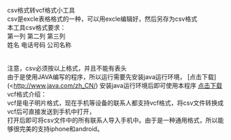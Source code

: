 csv格式转vcf格式小工具<br>
csv是excle表格格式的一种，可以用excle编辑好，然后另存为csv格式<br>
本工具csv格式要求：<br>
第一列    第二列        第三列<br>
姓名      电话号码      公司名称<br>
<br>
<br>
注意，csv必须按以上格式，并且不能有表头<br>
由于是使用JAVA编写的程序，所以运行需要先安装java运行环境，
[点击下载](<http://www.java.com/zh_CN/)
安装java运行环境后即可使用本程序
[点击下载](https://github.com/jiangwei1995910/csvTranVcf/raw/master/csv%E8%BD%ACvcf%E5%B0%8F%E5%B7%A5%E5%85%B7.jar)
<br>
vcf格式介绍：<br>
vcf是电子明片格式，现在手机等设备的联系人都支持vcf格式，将csv文件转换成vcf后可直接发送到手机中打开，<br>
打开后即可将csv文件中的所有联系人导入手机中。由于是一种通用格式，所以能够很完美的支持iphone和android。<br>
